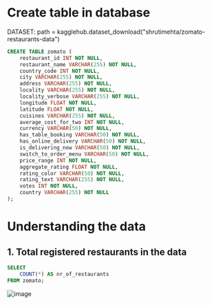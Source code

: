 # Create table in database
DATASET: path = kagglehub.dataset_download("shrutimehta/zomato-restaurants-data")
```sql
CREATE TABLE zomato (
    restaurant_id INT NOT NULL,
    restaurant_name VARCHAR(255) NOT NULL,
    country_code INT NOT NULL,
    city VARCHAR(255) NOT NULL,
    address VARCHAR(255) NOT NULL,
    locality VARCHAR(255) NOT NULL,
    locality_verbose VARCHAR(255) NOT NULL,
    longitude FLOAT NOT NULL,
    latitude FLOAT NOT NULL,
    cuisines VARCHAR(255) NOT NULL,
    average_cost_for_two INT NOT NULL,
    currency VARCHAR(50) NOT NULL,
    has_table_booking VARCHAR(50) NOT NULL,
    has_online_delivery VARCHAR(50) NOT NULL,
    is_delivering_now VARCHAR(50) NOT NULL,
    switch_to_order_menu VARCHAR(50) NOT NULL,
    price_range INT NOT NULL,
    aggregate_rating FLOAT NOT NULL,
    rating_color VARCHAR(50) NOT NULL,
    rating_text VARCHAR(255) NOT NULL,
    votes INT NOT NULL,
    country VARCHAR(255) NOT NULL
);
```
# Understanding the data
## 1. Total registered restaurants in the data
```sql
SELECT
	COUNT(*) AS nr_of_restaurants
FROM zomato;
```
![image](https://github.com/user-attachments/assets/698c8277-5aab-4347-9352-4f2b3d25be20)
